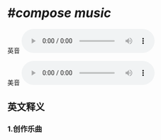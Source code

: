 # ***\#compose music*** 
英音
<audio src="./media/compose music1.aac" controls="controls"></audio>

美音
<audio src="./media/compose music2.aac" controls="controls"></audio>



  

英文释义
---
### 1.**创作乐曲**  


